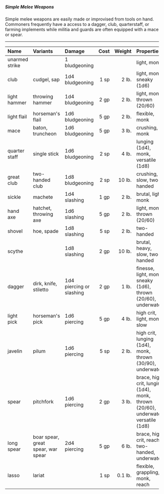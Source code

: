 ##### Simple Melee Weapons

Simple melee weapons are easily made or improvised from tools on hand. Commoners frequently have a access to a dagger, club, quarterstaff, or farming implements while militia and guards are often equipped with a mace or spear.

___
| Name | Variants | Damage | Cost | Weight | Properties |
|:-|:-|:-|-:|-:|:-|
| unarmed strike | | 1 bludgeoning | | | light, monk |
| club | cudgel, sap | 1d4 bludgeoning | 1 sp | 2 lb. | light, monk, sneaky (1d6) |
| light hammer | throwing hammer | 1d4 bludgeoning | 2 gp | 2 lb. | light, monk, thrown (20/60) |
| light flail | horseman's flail | 1d6 bludgeoning | 5 gp | 2 lb. | flexible, monk |
| mace | baton, truncheon | 1d6 bludgeoning | 5 gp | 3 lb. | crushing, monk |
| quarter staff | single stick | 1d6 bludgeoning | 2 sp | 4 lb. | lunging (1d4), monk, versatile (1d8) |
| great club | two-handed club | 1d8 bludgeoning | 2 sp | 10 lb. | crushing, slow, two-handed |
| sickle | machete | 1d4 slashing | 1 gp | 2 lb. | brutal, light, monk |
| hand axe | hatchet, throwing axe | 1d6 slashing | 5 gp | 2 lb. | light, monk, thrown (20/60) |
| shovel | hoe, spade | 1d8 slashing | 5 sp | 2 lb. | two-handed |
| scythe | | 1d8 slashing | 2 gp | 10 lb. | brutal, heavy, slow, two-handed |
| dagger | dirk, knife, stiletto | 1d4 piercing or slashing | 2 gp | 1 lb. | finesse, light, monk, sneaky (1d6), thrown (20/60), underwater |
| light pick | horseman's pick | 1d6 piercing | 5 gp | 4 lb. | high crit, light, monk, slow |
| javelin | pilum | 1d6 piercing | 5 sp | 2 lb. | high crit, lunging (1d4), monk, thrown (30/90), underwater |
| spear | pitchfork | 1d6 piercing | 2 gp | 3 lb. | brace, high crit, lunging (1d4), monk, thrown (20/60), underwater, versatile (1d8) |
| long spear | boar spear, great spear, war spear | 2d4 piercing | 5 gp | 6 lb. | brace, high crit, reach, two-handed, underwater |
| lasso | lariat | | 1 sp | 0.1 lb. | flexible, grappling, monk, reach |

